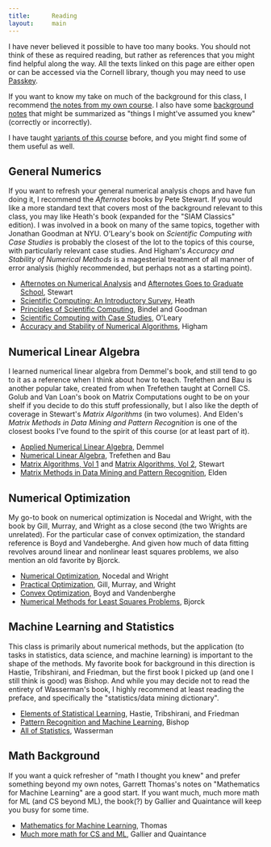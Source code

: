 ```yaml
---
title:      Reading
layout:     main
---
```


I have never believed it possible to have too many books.  You should not think
of these as required reading, but rather as references that you might find
helpful along the way.  All the texts linked on this page are either open or
can be accessed via the Cornell library, though you may need to use
[Passkey](https://www.library.cornell.edu/services/apps/passkey).

If you want to know my take on much of the background for this class,
I recommend [the notes from my own course](https://www.cs.cornell.edu/courses/cs4220/2017sp/schedule.html).  I also have some [background notes](https://www.cs.cornell.edu/courses/cs6241/2021sp/lec/background.pdf) that might be summarized as "things I might've assumed you knew" (correctly or incorrectly).

I have taught [variants of this course](https://www.cs.cornell.edu/~bindel//blurbs/nmds.html) before, and you might find some
of them useful as well.

## General Numerics

If you want to refresh your general numerical analysis chops and have fun doing
it, I recommend the _Afternotes_ books by Pete Stewart.  If you would like a
more standard text that covers most of the background relevant to this class,
you may like Heath's book (expanded for the "SIAM Classics" edition).
I was involved in a book on many of the same topics, together with Jonathan
Goodman at NYU.  O'Leary's book on _Scientific Computing with Case Studies_
is probably the closest of the lot to the topics of this course, with
particularly relevant case studies.  And Higham's _Accuracy and Stability of
Numerical Methods_ is a magesterial treatment of all manner of error analysis
(highly recommended, but perhaps not as a starting point).

- [Afternotes on Numerical Analysis](https://epubs.siam.org/doi/book/10.1137/1.9781611971491) and [Afternotes Goes to Graduate School](https://epubs.siam.org/doi/book/10.1137/1.9781611971422), Stewart
- [Scientific Computing: An Introductory Survey](https://epubs.siam.org/doi/book/10.1137/1.9781611975581), Heath
- [Principles of Scientific Computing](https://math.nyu.edu/faculty/shelley/Classes/SciComp/BindelGoodman.pdf), Bindel and Goodman
- [Scientific Computing with Case Studies](https://epubs.siam.org/doi/book/10.1137/9780898717723), O'Leary
- [Accuracy and Stability of Numerical Algorithms](https://epubs-siam-org.proxy.library.cornell.edu/doi/book/10.1137/1.9780898718027), Higham

## Numerical Linear Algebra

I learned numerical linear algebra from Demmel's book, and still tend to go to
it as a reference when I think about how to teach.  Trefethen and Bau is
another popular take, created from when Trefethen taught at Cornell CS.
Golub and Van Loan's book on Matrix Computations ought to be on your shelf
if you decide to do this stuff professionally, but I also like the depth
of coverage in Stewart's _Matrix Algorithms_ (in two volumes).  And Elden's
_Matrix Methods in Data Mining and Pattern Recognition_ is one of the closest
books I've found to the spirit of this course (or at least part of it).

- [Applied Numerical Linear Algebra](https://epubs.siam.org/doi/book/10.1137/1.9781611971446), Demmel
- [Numerical Linear Algebra](https://newcatalog.library.cornell.edu/catalog/10504163), Trefethen and Bau
- [Matrix Algorithms, Vol 1](https://epubs-siam-org.proxy.library.cornell.edu/doi/book/10.1137/1.9781611971408) and [Matrix Algorithms, Vol 2](https://epubs.siam.org/doi/book/10.1137/1.9780898718058), Stewart
- [Matrix Methods in Data Mining and Pattern Recognition](https://epubs.siam.org/doi/book/10.1137/1.9780898718867), Elden

## Numerical Optimization

My go-to book on numerical optimization is Nocedal and Wright, with the book
by Gill, Murray, and Wright as a close second (the two Wrights are unrelated).
For the particular case of convex optimization, the standard reference is
Boyd and Vandeberghe.  And given how much of data fitting revolves around
linear and nonlinear least squares problems, we also mention an old favorite
by Bjorck.

- [Numerical Optimization](https://link.springer.com/book/10.1007/978-0-387-40065-5), Nocedal and Wright
- [Practical Optimization](https://epubs.siam.org/doi/book/10.1137/1.9781611975604), Gill, Murray, and Wright
- [Convex Optimization](https://web.stanford.edu/~boyd/cvxbook/), Boyd and Vandenberghe
- [Numerical Methods for Least Squares Problems](https://epubs.siam.org/doi/book/10.1137/1.9781611971484), Bjorck

## Machine Learning and Statistics

This class is primarily about numerical methods, but the application (to tasks
in statistics, data science, and machine learning) is important to the shape of
the methods.  My favorite book for background in this direction is Hastie,
Tribshirani, and Friedman, but the first book I picked up (and one I still
think is good) was Bishop.  And while you may decide not to read the entirety
of Wasserman's book, I highly recommend at least reading the preface, and
specifically the "statistics/data mining dictionary".

- [Elements of Statistical Learning](https://web.stanford.edu/~hastie/ElemStatLearn/), Hastie, Tribshirani, and Friedman
- [Pattern Recognition and Machine Learning](https://www.microsoft.com/en-us/research/uploads/prod/2006/01/Bishop-Pattern-Recognition-and-Machine-Learning-2006.pdf), Bishop
- [All of Statistics](https://link.springer.com/book/10.1007/978-0-387-21736-9), Wasserman

## Math Background

If you want a quick refresher of "math I thought you knew" and prefer something
beyond my own notes, Garrett Thomas's notes on "Mathematics for Machine
Learning" are a good start.  If you want much, much more math for ML (and CS
beyond ML), the book(?) by Gallier and Quaintance will keep you busy for some
time.

- [Mathematics for Machine Learning](https://gwthomas.github.io/docs/math4ml.pdf), Thomas
- [Much more math for CS and ML](https://www.cis.upenn.edu/~jean/math-deep.pdf),  Gallier and Quaintance

